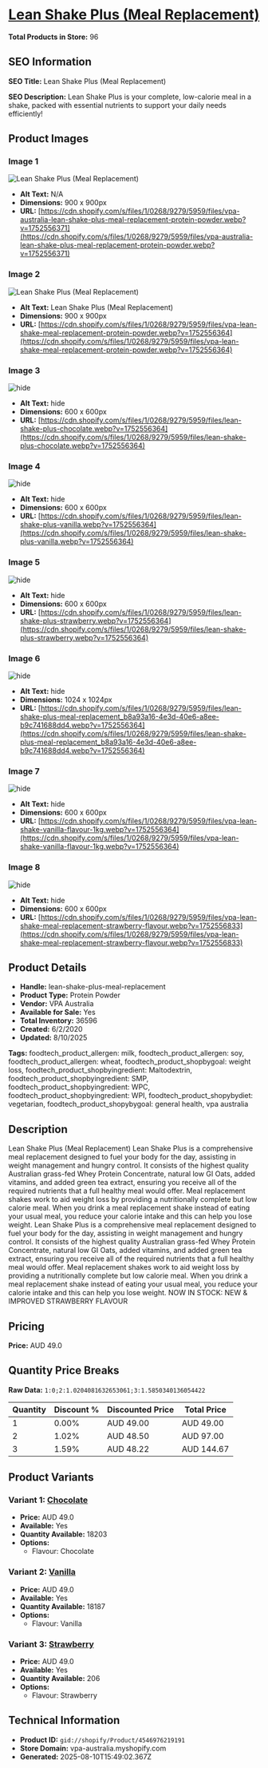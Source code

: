 # [Lean Shake Plus (Meal Replacement)](https://vpa-australia.myshopify.com/products/lean-shake-plus-meal-replacement)

**Total Products in Store:** 96

## SEO Information

**SEO Title:** Lean Shake Plus (Meal Replacement)

**SEO Description:** Lean Shake Plus is your complete, low-calorie meal in a shake, packed with essential nutrients to support your daily needs efficiently!

## Product Images

### Image 1
![Lean Shake Plus (Meal Replacement)](https://cdn.shopify.com/s/files/1/0268/9279/5959/files/vpa-australia-lean-shake-plus-meal-replacement-protein-powder.webp?v=1752556371)

- **Alt Text:** N/A
- **Dimensions:** 900 x 900px
- **URL:** [https://cdn.shopify.com/s/files/1/0268/9279/5959/files/vpa-australia-lean-shake-plus-meal-replacement-protein-powder.webp?v=1752556371](https://cdn.shopify.com/s/files/1/0268/9279/5959/files/vpa-australia-lean-shake-plus-meal-replacement-protein-powder.webp?v=1752556371)

### Image 2
![Lean Shake Plus (Meal Replacement)](https://cdn.shopify.com/s/files/1/0268/9279/5959/files/vpa-lean-shake-meal-replacement-protein-powder.webp?v=1752556364)

- **Alt Text:** Lean Shake Plus (Meal Replacement)
- **Dimensions:** 900 x 900px
- **URL:** [https://cdn.shopify.com/s/files/1/0268/9279/5959/files/vpa-lean-shake-meal-replacement-protein-powder.webp?v=1752556364](https://cdn.shopify.com/s/files/1/0268/9279/5959/files/vpa-lean-shake-meal-replacement-protein-powder.webp?v=1752556364)

### Image 3
![hide](https://cdn.shopify.com/s/files/1/0268/9279/5959/files/lean-shake-plus-chocolate.webp?v=1752556364)

- **Alt Text:** hide
- **Dimensions:** 600 x 600px
- **URL:** [https://cdn.shopify.com/s/files/1/0268/9279/5959/files/lean-shake-plus-chocolate.webp?v=1752556364](https://cdn.shopify.com/s/files/1/0268/9279/5959/files/lean-shake-plus-chocolate.webp?v=1752556364)

### Image 4
![hide](https://cdn.shopify.com/s/files/1/0268/9279/5959/files/lean-shake-plus-vanilla.webp?v=1752556364)

- **Alt Text:** hide
- **Dimensions:** 600 x 600px
- **URL:** [https://cdn.shopify.com/s/files/1/0268/9279/5959/files/lean-shake-plus-vanilla.webp?v=1752556364](https://cdn.shopify.com/s/files/1/0268/9279/5959/files/lean-shake-plus-vanilla.webp?v=1752556364)

### Image 5
![hide](https://cdn.shopify.com/s/files/1/0268/9279/5959/files/lean-shake-plus-strawberry.webp?v=1752556364)

- **Alt Text:** hide
- **Dimensions:** 600 x 600px
- **URL:** [https://cdn.shopify.com/s/files/1/0268/9279/5959/files/lean-shake-plus-strawberry.webp?v=1752556364](https://cdn.shopify.com/s/files/1/0268/9279/5959/files/lean-shake-plus-strawberry.webp?v=1752556364)

### Image 6
![hide](https://cdn.shopify.com/s/files/1/0268/9279/5959/files/lean-shake-plus-meal-replacement_b8a93a16-4e3d-40e6-a8ee-b9c741688dd4.webp?v=1752556364)

- **Alt Text:** hide
- **Dimensions:** 1024 x 1024px
- **URL:** [https://cdn.shopify.com/s/files/1/0268/9279/5959/files/lean-shake-plus-meal-replacement_b8a93a16-4e3d-40e6-a8ee-b9c741688dd4.webp?v=1752556364](https://cdn.shopify.com/s/files/1/0268/9279/5959/files/lean-shake-plus-meal-replacement_b8a93a16-4e3d-40e6-a8ee-b9c741688dd4.webp?v=1752556364)

### Image 7
![hide](https://cdn.shopify.com/s/files/1/0268/9279/5959/files/vpa-lean-shake-vanilla-flavour-1kg.webp?v=1752556364)

- **Alt Text:** hide
- **Dimensions:** 600 x 600px
- **URL:** [https://cdn.shopify.com/s/files/1/0268/9279/5959/files/vpa-lean-shake-vanilla-flavour-1kg.webp?v=1752556364](https://cdn.shopify.com/s/files/1/0268/9279/5959/files/vpa-lean-shake-vanilla-flavour-1kg.webp?v=1752556364)

### Image 8
![hide](https://cdn.shopify.com/s/files/1/0268/9279/5959/files/vpa-lean-shake-meal-replacement-strawberry-flavour.webp?v=1752556833)

- **Alt Text:** hide
- **Dimensions:** 600 x 600px
- **URL:** [https://cdn.shopify.com/s/files/1/0268/9279/5959/files/vpa-lean-shake-meal-replacement-strawberry-flavour.webp?v=1752556833](https://cdn.shopify.com/s/files/1/0268/9279/5959/files/vpa-lean-shake-meal-replacement-strawberry-flavour.webp?v=1752556833)

## Product Details

- **Handle:** lean-shake-plus-meal-replacement
- **Product Type:** Protein Powder
- **Vendor:** VPA Australia
- **Available for Sale:** Yes
- **Total Inventory:** 36596
- **Created:** 6/2/2020
- **Updated:** 8/10/2025

**Tags:** foodtech_product_allergen: milk, foodtech_product_allergen: soy, foodtech_product_allergen: wheat, foodtech_product_shopbygoal: weight loss, foodtech_product_shopbyingredient: Maltodextrin, foodtech_product_shopbyingredient: SMP, foodtech_product_shopbyingredient: WPC, foodtech_product_shopbyingredient: WPI, foodtech_product_shopybydiet: vegetarian, foodtech_product_shopybygoal: general health, vpa australia

## Description

Lean Shake Plus (Meal Replacement) Lean Shake Plus is a comprehensive meal replacement designed to fuel your body for the day, assisting in weight management and hungry control. It consists of the highest quality Australian grass-fed Whey Protein Concentrate, natural low GI Oats, added vitamins, and added green tea extract, ensuring you receive all of the required nutrients that a full healthy meal would offer. Meal replacement shakes work to aid weight loss by providing a nutritionally complete but low calorie meal. When you drink a meal replacement shake instead of eating your usual meal, you reduce your calorie intake and this can help you lose weight. Lean Shake Plus is a comprehensive meal replacement designed to fuel your body for the day, assisting in weight management and hungry control. It consists of the highest quality Australian grass-fed Whey Protein Concentrate, natural low GI Oats, added vitamins, and added green tea extract, ensuring you receive all of the required nutrients that a full healthy meal would offer. Meal replacement shakes work to aid weight loss by providing a nutritionally complete but low calorie meal. When you drink a meal replacement shake instead of eating your usual meal, you reduce your calorie intake and this can help you lose weight. NOW IN STOCK: NEW & IMPROVED STRAWBERRY FLAVOUR

## Pricing

**Price:** AUD 49.0

## Quantity Price Breaks

**Raw Data:** `1:0;2:1.0204081632653061;3:1.5850340136054422`

| Quantity | Discount % | Discounted Price | Total Price |
|----------|------------|------------------|-------------|
| 1 | 0.00% | AUD 49.00 | AUD 49.00 |
| 2 | 1.02% | AUD 48.50 | AUD 97.00 |
| 3 | 1.59% | AUD 48.22 | AUD 144.67 |

## Product Variants

### Variant 1: [Chocolate](https://vpa-australia.myshopify.com/products/lean-shake-plus-meal-replacement)

- **Price:** AUD 49.0
- **Available:** Yes
- **Quantity Available:** 18203
- **Options:**
  - Flavour: Chocolate

### Variant 2: [Vanilla](https://vpa-australia.myshopify.com/products/lean-shake-plus-meal-replacement)

- **Price:** AUD 49.0
- **Available:** Yes
- **Quantity Available:** 18187
- **Options:**
  - Flavour: Vanilla

### Variant 3: [Strawberry](https://vpa-australia.myshopify.com/products/lean-shake-plus-meal-replacement)

- **Price:** AUD 49.0
- **Available:** Yes
- **Quantity Available:** 206
- **Options:**
  - Flavour: Strawberry

## Technical Information

- **Product ID:** `gid://shopify/Product/4546976219191`
- **Store Domain:** vpa-australia.myshopify.com
- **Generated:** 2025-08-10T15:49:02.367Z

